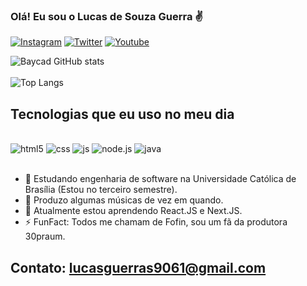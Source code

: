 ### Olá! Eu sou o Lucas de Souza Guerra ✌️

[![Instagram](https://img.shields.io/badge/Instagram-E4405F?style=for-the-badge&logo=instagram&logoColor=white)](https://www.instagram.com/_lucas_guerra__/)
[![Twitter](https://img.shields.io/badge/Twitter-1DA1F2?style=for-the-badge&logo=twitter&logoColor=white)](https://twitter.com/_lucas_guerra)
[![Youtube](https://img.shields.io/badge/YouTube-FF0000?style=for-the-badge&logo=youtube&logoColor=white)](https://www.youtube.com/@lurranonthetrack)

![Baycad GitHub stats](https://github-readme-stats.vercel.app/api?username=Baycad&show_icons=true&theme=tokyonight)
<br><br>
![Top Langs](https://github-readme-stats.vercel.app/api/top-langs/?username=Baycad&hide_progress=true&theme=tokyonight)

## Tecnologias que eu uso no meu dia

<div style="display: inline_block"><br/>
 <img alingn="center" alt="html5" src="https://img.shields.io/badge/HTML5-E34F26?style=for-the-badge&logo=html5&logoColor=white">
 <img alingn="center" alt="css" src="https://img.shields.io/badge/CSS3-1572B6?style=for-the-badge&logo=css3&logoColor=white">
 <img alingn="center" alt="js" src="https://img.shields.io/badge/JavaScript-F7DF1E?style=for-the-badge&logo=javascript&logoColor=black">
 <img alingn="center" alt="node.js" src="https://img.shields.io/badge/Node.js-43853D?style=for-the-badge&logo=node.js&logoColor=white">
 <img alingn="center" alt="java" src="https://img.shields.io/badge/Java-ED8B00?style=for-the-badge&logo=openjdk&logoColor=white">
</div><br/>

  - 🏫 Estudando engenharia de software na Universidade Católica de Brasília (Estou no terceiro semestre).<br/>
  - 🎹 Produzo algumas músicas de vez em quando.<br/>
  - 🧐 Atualmente estou aprendendo React.JS e Next.JS.<br/>
  - ⚡ FunFact: Todos me chamam de Fofin, sou um fã da produtora 30praum.<br/>





## Contato: lucasguerras9061@gmail.com<br/>
